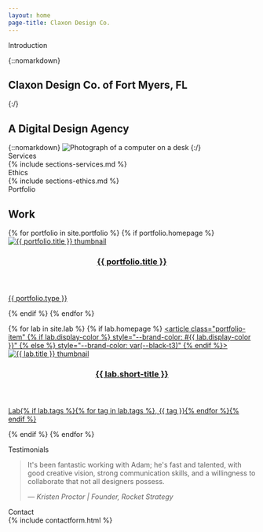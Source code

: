 ```yaml
---
layout: home
page-title: Claxon Design Co.
---
```


<section id="introduction" class="full-aside-right" markdown="1">

<div aria-hidden="true" class="section-title"><span>Introduction</span></div>

<div markdown="1" class="hero with-aside">

{::nomarkdown}
<h1>Claxon Design Co. <span class="fancy">of</span> Fort Myers, FL</h1>
{:/}

## A Digital Design Agency

</div>
{::nomarkdown}
<img srcset="/assets/images/hero.jpg 1x, /assets/images/hero@2x.jpg 2x" class="aside" alt="Photograph of a computer on a desk">
{:/}
</section>  

<section class="dark" markdown="1">  

<div aria-hidden="true" class="section-title"><span>Services</span></div>
{% include sections-services.md %}
</section>

<section markdown="1">  
<div aria-hidden="true" class="section-title"><span>Ethics</span></div>
{% include sections-ethics.md %}
</section>

<section class="light">
<div aria-hidden="true" class="section-title"><span>Portfolio</span></div>

<h2><span data-aos="blank-out" data-aos-duration="0" data-aos-delay="400">Work</span></h2>

<div class="portfolio-list">
  {% for portfolio in site.portfolio %}
    {% if portfolio.homepage %}
      <a class="portfolio-item-link aos-init aos-animate" target="_blank" href="{{ portfolio.link }}" data-aos="fade-up">
        <article class="portfolio-item" style="--brand-color: #{{ portfolio.brand-color }};">
          <img class="portfolio-item-image {% if portfolio.filter %}filter{% endif %}" srcset="/assets/images/{{ portfolio.image }}.{{ portfolio.image-extension }} 1x, /assets/images/{{ portfolio.image }}.{{ portfolio.image-extension }} 2x" alt="{{ portfolio.title }} thumbnail">
          <header class="portfolio-item-header">
            <h3>{{ portfolio.title }}</h3>
          </header>
          <footer class="portfolio-item-footer">
            <p class="intro-type">{{ portfolio.type }}</p>
          </footer>
        </article>
      </a>
    {% endif %}
  {% endfor %}

  {% for lab in site.lab %}
    {% if lab.homepage %}
      <a class="portfolio-item-link aos-init aos-animate" href="/lab/" data-aos="fade-up">
        <article class="portfolio-item" {% if lab.display-color %} style="--brand-color: #{{ lab.display-color }}" {% else %} style="--brand-color: var(--black-t3)" {% endif %}>
          <img class="portfolio-item-image" srcset="/assets/images/lab/{{ lab.image }}.jpg 1x, /assets/images/lab/{{ lab.image }}@2x.jpg 2x" alt="{{ lab.title }} thumbnail">
          <header class="portfolio-item-header">
            <h3><span data-aos="fade-up" class="aos-init aos-animate">{{ lab.short-title }}</span></h3>
          </header>
          <footer class="portfolio-item-footer">
            <p class="intro-type">Lab{% if lab.tags %}{% for tag in lab.tags %}, {{ tag }}{% endfor %}{% endif %}</p>
          </footer>
        </article>
      </a>
    {% endif %}
  {% endfor %}
</div>

</section>
<section class="red" markdown="1">  
<div aria-hidden="true" class="section-title"><span>Testimonials</span></div>  
<blockquote class="testimonial"><p>It's been fantastic working with Adam; he's fast and talented, with good creative vision, strong communication skills, and a willingness to collaborate that not all designers&nbsp;possess.</p><footer>— <cite>Kristen Proctor | Founder, Rocket Strategy</cite></footer></blockquote>  

</section>

<section>
<div aria-hidden="true" class="section-title"><span>Contact</span></div>  
  {% include contactform.html %}
</section>
